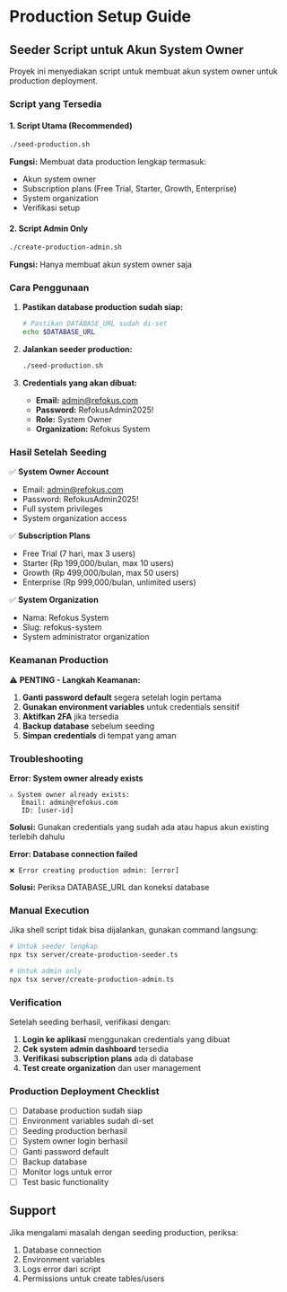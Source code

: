 # Production Setup Guide

## Seeder Script untuk Akun System Owner

Proyek ini menyediakan script untuk membuat akun system owner untuk production deployment.

### Script yang Tersedia

#### 1. Script Utama (Recommended)
```bash
./seed-production.sh
```
**Fungsi:** Membuat data production lengkap termasuk:
- Akun system owner
- Subscription plans (Free Trial, Starter, Growth, Enterprise)
- System organization
- Verifikasi setup

#### 2. Script Admin Only
```bash
./create-production-admin.sh
```
**Fungsi:** Hanya membuat akun system owner saja

### Cara Penggunaan

1. **Pastikan database production sudah siap:**
   ```bash
   # Pastikan DATABASE_URL sudah di-set
   echo $DATABASE_URL
   ```

2. **Jalankan seeder production:**
   ```bash
   ./seed-production.sh
   ```

3. **Credentials yang akan dibuat:**
   - **Email:** admin@refokus.com
   - **Password:** RefokusAdmin2025!
   - **Role:** System Owner
   - **Organization:** Refokus System

### Hasil Setelah Seeding

✅ **System Owner Account**
- Email: admin@refokus.com
- Password: RefokusAdmin2025!
- Full system privileges
- System organization access

✅ **Subscription Plans**
- Free Trial (7 hari, max 3 users)
- Starter (Rp 199,000/bulan, max 10 users)
- Growth (Rp 499,000/bulan, max 50 users)
- Enterprise (Rp 999,000/bulan, unlimited users)

✅ **System Organization**
- Nama: Refokus System
- Slug: refokus-system
- System administrator organization

### Keamanan Production

⚠️ **PENTING - Langkah Keamanan:**

1. **Ganti password default** segera setelah login pertama
2. **Gunakan environment variables** untuk credentials sensitif
3. **Aktifkan 2FA** jika tersedia
4. **Backup database** sebelum seeding
5. **Simpan credentials** di tempat yang aman

### Troubleshooting

**Error: System owner already exists**
```
⚠️ System owner already exists:
   Email: admin@refokus.com
   ID: [user-id]
```
**Solusi:** Gunakan credentials yang sudah ada atau hapus akun existing terlebih dahulu

**Error: Database connection failed**
```
❌ Error creating production admin: [error]
```
**Solusi:** Periksa DATABASE_URL dan koneksi database

### Manual Execution

Jika shell script tidak bisa dijalankan, gunakan command langsung:

```bash
# Untuk seeder lengkap
npx tsx server/create-production-seeder.ts

# Untuk admin only
npx tsx server/create-production-admin.ts
```

### Verification

Setelah seeding berhasil, verifikasi dengan:

1. **Login ke aplikasi** menggunakan credentials yang dibuat
2. **Cek system admin dashboard** tersedia
3. **Verifikasi subscription plans** ada di database
4. **Test create organization** dan user management

### Production Deployment Checklist

- [ ] Database production sudah siap
- [ ] Environment variables sudah di-set
- [ ] Seeding production berhasil
- [ ] System owner login berhasil
- [ ] Ganti password default
- [ ] Backup database
- [ ] Monitor logs untuk error
- [ ] Test basic functionality

## Support

Jika mengalami masalah dengan seeding production, periksa:
1. Database connection
2. Environment variables
3. Logs error dari script
4. Permissions untuk create tables/users